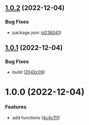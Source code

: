 ## [1.0.2](https://github.com/maxgfr/react-essentials-functions/compare/v1.0.1...v1.0.2) (2022-12-04)


### Bug Fixes

* package.json ([d236041](https://github.com/maxgfr/react-essentials-functions/commit/d23604173460233e695252f94114355973e85084))

## [1.0.1](https://github.com/maxgfr/react-essentials-functions/compare/v1.0.0...v1.0.1) (2022-12-04)


### Bug Fixes

* build ([2042c09](https://github.com/maxgfr/react-essentials-functions/commit/2042c096020b3b171d1e2002610e4f1e1d838abf))

# 1.0.0 (2022-12-04)


### Features

* add functions ([4c4c111](https://github.com/maxgfr/react-essentials-functions/commit/4c4c111e8a814a6ada9295387c613f31dc17f677))
